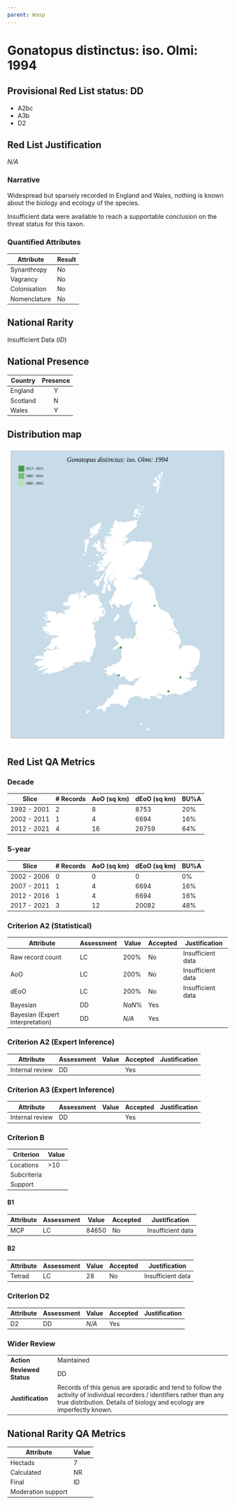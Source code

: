 ```yaml
---
parent: Wasp
---
```


# Gonatopus distinctus: iso. Olmi: 1994

## Provisional Red List status: DD
- A2bc
- A3b
- D2

## Red List Justification
*N/A*

### Narrative
Widespread but sparsely recorded in England and Wales, nothing is known about the biology and ecology of the species.

Insufficient data were available to reach a supportable conclusion on the threat status for this taxon.

### Quantified Attributes
|Attribute|Result|
|---|---|
|Synanthropy|No|
|Vagrancy|No|
|Colonisation|No|
|Nomenclature|No|


## National Rarity
Insufficient Data (*ID*)

## National Presence
|Country|Presence
|---|:-:|
|England|Y|
|Scotland|N|
|Wales|Y|


## Distribution map
![](../map/626.svg)

## Red List QA Metrics
### Decade
| Slice | # Records | AoO (sq km) | dEoO (sq km) |BU%A |
|---|---|---|---|---|
|1992 - 2001|2|8|8753|20%|
|2002 - 2011|1|4|6694|16%|
|2012 - 2021|4|16|26759|64%|

### 5-year
| Slice | # Records | AoO (sq km) | dEoO (sq km) |BU%A |
|---|---|---|---|---|
|2002 - 2006|0|0|0|0%|
|2007 - 2011|1|4|6694|16%|
|2012 - 2016|1|4|6694|16%|
|2017 - 2021|3|12|20082|48%|

### Criterion A2 (Statistical)
|Attribute|Assessment|Value|Accepted|Justification
|---|---|---|---|---|
|Raw record count|LC|200%|No|Insufficient data|
|AoO|LC|200%|No|Insufficient data|
|dEoO|LC|200%|No|Insufficient data|
|Bayesian|DD|*NaN*%|Yes||
|Bayesian (Expert interpretation)|DD|*N/A*|Yes||

### Criterion A2 (Expert Inference)
|Attribute|Assessment|Value|Accepted|Justification
|---|---|---|---|---|
|Internal review|DD||Yes||

### Criterion A3 (Expert Inference)
|Attribute|Assessment|Value|Accepted|Justification
|---|---|---|---|---|
|Internal review|DD||Yes||

### Criterion B
|Criterion| Value|
|---|---|
|Locations|>10|
|Subcriteria||
|Support||

#### B1
|Attribute|Assessment|Value|Accepted|Justification
|---|---|---|---|---|
|MCP|LC|84650|No|Insufficient data|

#### B2
|Attribute|Assessment|Value|Accepted|Justification
|---|---|---|---|---|
|Tetrad|LC|28|No|Insufficient data|

### Criterion D2
|Attribute|Assessment|Value|Accepted|Justification
|---|---|---|---|---|
|D2|DD|*N/A*|Yes||

### Wider Review
|  |  |
|---|---|
|**Action**|Maintained|
|**Reviewed Status**|DD|
|**Justification**|Records of this genus are sporadic and tend to follow the activity of individual recorders / identifiers rather than any true distribution. Details of biology and ecology are imperfectly known.|

## National Rarity QA Metrics
|Attribute|Value|
|---|---|
|Hectads|7|
|Calculated|NR|
|Final|ID|
|Moderation support||
